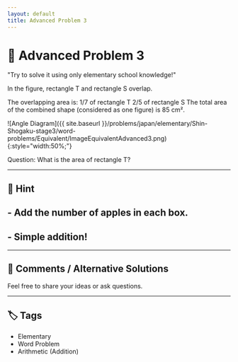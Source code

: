 ```yaml
---
layout: default
title: Advanced Problem 3
---
```


# 🧮 Advanced Problem 3

"Try to solve it using only elementary school knowledge!"

In the figure, rectangle T and rectangle S overlap.

The overlapping area is:
1/7 of rectangle T
2/5 of rectangle S
The total area of the combined shape (considered as one figure) is 85 cm².

![Angle Diagram]({{ site.baseurl }}/problems/japan/elementary/Shin-Shogaku-stage3/word-problems/Equivalent/ImageEquivalentAdvanced3.png){:style="width:50%;"}

Question:
What is the area of rectangle T?

---

## 📝 Hint

## - Add the number of apples in each box.
## - Simple addition!

---

## 💬 Comments / Alternative Solutions

Feel free to share your ideas or ask questions.

---

## 🏷 Tags

- Elementary 
- Word Problem  
- Arithmetic (Addition)
